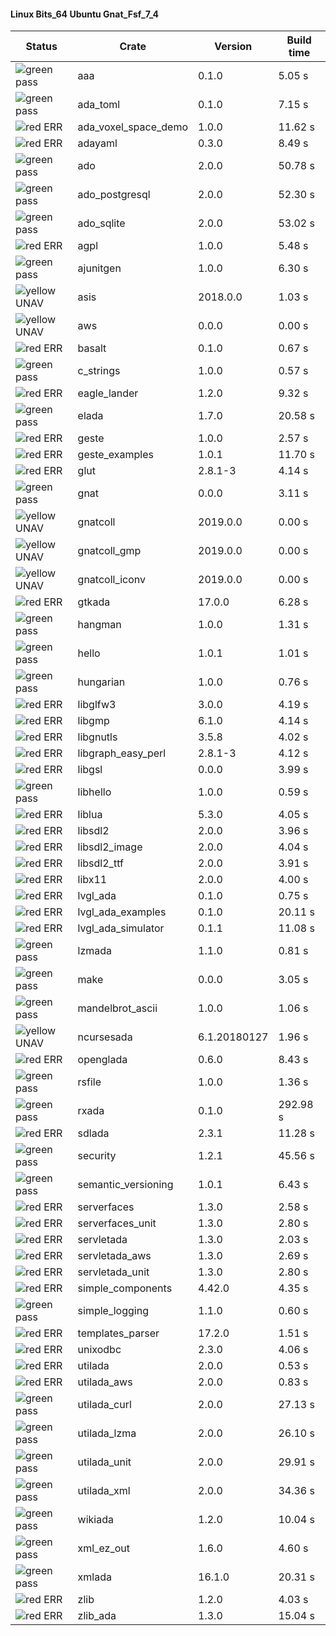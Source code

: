 #### Linux Bits_64 Ubuntu Gnat_Fsf_7_4

| Status | Crate | Version | Build time |
| --- | --- | --- | --- |
|![green](https://placehold.it/8/00aa00/000000?text=+) pass | aaa | 0.1.0 |  5.05 s |
|![green](https://placehold.it/8/00aa00/000000?text=+) pass | ada_toml | 0.1.0 |  7.15 s |
|![red](https://placehold.it/8/ff0000/000000?text=+) ERR  | ada_voxel_space_demo | 1.0.0 |  11.62 s |
|![red](https://placehold.it/8/ff0000/000000?text=+) ERR  | adayaml | 0.3.0 |  8.49 s |
|![green](https://placehold.it/8/00aa00/000000?text=+) pass | ado | 2.0.0 |  50.78 s |
|![green](https://placehold.it/8/00aa00/000000?text=+) pass | ado_postgresql | 2.0.0 |  52.30 s |
|![green](https://placehold.it/8/00aa00/000000?text=+) pass | ado_sqlite | 2.0.0 |  53.02 s |
|![red](https://placehold.it/8/ff0000/000000?text=+) ERR  | agpl | 1.0.0 |  5.48 s |
|![green](https://placehold.it/8/00aa00/000000?text=+) pass | ajunitgen | 1.0.0 |  6.30 s |
|![yellow](https://placehold.it/8/ffbb00/000000?text=+) UNAV | asis | 2018.0.0 |  1.03 s |
|![yellow](https://placehold.it/8/ffbb00/000000?text=+) UNAV | aws | 0.0.0 |  0.00 s |
|![red](https://placehold.it/8/ff0000/000000?text=+) ERR  | basalt | 0.1.0 |  0.67 s |
|![green](https://placehold.it/8/00aa00/000000?text=+) pass | c_strings | 1.0.0 |  0.57 s |
|![red](https://placehold.it/8/ff0000/000000?text=+) ERR  | eagle_lander | 1.2.0 |  9.32 s |
|![green](https://placehold.it/8/00aa00/000000?text=+) pass | elada | 1.7.0 |  20.58 s |
|![red](https://placehold.it/8/ff0000/000000?text=+) ERR  | geste | 1.0.0 |  2.57 s |
|![red](https://placehold.it/8/ff0000/000000?text=+) ERR  | geste_examples | 1.0.1 |  11.70 s |
|![red](https://placehold.it/8/ff0000/000000?text=+) ERR  | glut | 2.8.1-3 |  4.14 s |
|![green](https://placehold.it/8/00aa00/000000?text=+) pass | gnat | 0.0.0 |  3.11 s |
|![yellow](https://placehold.it/8/ffbb00/000000?text=+) UNAV | gnatcoll | 2019.0.0 |  0.00 s |
|![yellow](https://placehold.it/8/ffbb00/000000?text=+) UNAV | gnatcoll_gmp | 2019.0.0 |  0.00 s |
|![yellow](https://placehold.it/8/ffbb00/000000?text=+) UNAV | gnatcoll_iconv | 2019.0.0 |  0.00 s |
|![red](https://placehold.it/8/ff0000/000000?text=+) ERR  | gtkada | 17.0.0 |  6.28 s |
|![green](https://placehold.it/8/00aa00/000000?text=+) pass | hangman | 1.0.0 |  1.31 s |
|![green](https://placehold.it/8/00aa00/000000?text=+) pass | hello | 1.0.1 |  1.01 s |
|![green](https://placehold.it/8/00aa00/000000?text=+) pass | hungarian | 1.0.0 |  0.76 s |
|![red](https://placehold.it/8/ff0000/000000?text=+) ERR  | libglfw3 | 3.0.0 |  4.19 s |
|![red](https://placehold.it/8/ff0000/000000?text=+) ERR  | libgmp | 6.1.0 |  4.14 s |
|![red](https://placehold.it/8/ff0000/000000?text=+) ERR  | libgnutls | 3.5.8 |  4.02 s |
|![red](https://placehold.it/8/ff0000/000000?text=+) ERR  | libgraph_easy_perl | 2.8.1-3 |  4.12 s |
|![red](https://placehold.it/8/ff0000/000000?text=+) ERR  | libgsl | 0.0.0 |  3.99 s |
|![green](https://placehold.it/8/00aa00/000000?text=+) pass | libhello | 1.0.0 |  0.59 s |
|![red](https://placehold.it/8/ff0000/000000?text=+) ERR  | liblua | 5.3.0 |  4.05 s |
|![red](https://placehold.it/8/ff0000/000000?text=+) ERR  | libsdl2 | 2.0.0 |  3.96 s |
|![red](https://placehold.it/8/ff0000/000000?text=+) ERR  | libsdl2_image | 2.0.0 |  4.04 s |
|![red](https://placehold.it/8/ff0000/000000?text=+) ERR  | libsdl2_ttf | 2.0.0 |  3.91 s |
|![red](https://placehold.it/8/ff0000/000000?text=+) ERR  | libx11 | 2.0.0 |  4.00 s |
|![red](https://placehold.it/8/ff0000/000000?text=+) ERR  | lvgl_ada | 0.1.0 |  0.75 s |
|![red](https://placehold.it/8/ff0000/000000?text=+) ERR  | lvgl_ada_examples | 0.1.0 |  20.11 s |
|![red](https://placehold.it/8/ff0000/000000?text=+) ERR  | lvgl_ada_simulator | 0.1.1 |  11.08 s |
|![green](https://placehold.it/8/00aa00/000000?text=+) pass | lzmada | 1.1.0 |  0.81 s |
|![green](https://placehold.it/8/00aa00/000000?text=+) pass | make | 0.0.0 |  3.05 s |
|![green](https://placehold.it/8/00aa00/000000?text=+) pass | mandelbrot_ascii | 1.0.0 |  1.06 s |
|![yellow](https://placehold.it/8/ffbb00/000000?text=+) UNAV | ncursesada | 6.1.20180127 |  1.96 s |
|![red](https://placehold.it/8/ff0000/000000?text=+) ERR  | openglada | 0.6.0 |  8.43 s |
|![green](https://placehold.it/8/00aa00/000000?text=+) pass | rsfile | 1.0.0 |  1.36 s |
|![green](https://placehold.it/8/00aa00/000000?text=+) pass | rxada | 0.1.0 |  292.98 s |
|![red](https://placehold.it/8/ff0000/000000?text=+) ERR  | sdlada | 2.3.1 |  11.28 s |
|![green](https://placehold.it/8/00aa00/000000?text=+) pass | security | 1.2.1 |  45.56 s |
|![green](https://placehold.it/8/00aa00/000000?text=+) pass | semantic_versioning | 1.0.1 |  6.43 s |
|![red](https://placehold.it/8/ff0000/000000?text=+) ERR  | serverfaces | 1.3.0 |  2.58 s |
|![red](https://placehold.it/8/ff0000/000000?text=+) ERR  | serverfaces_unit | 1.3.0 |  2.80 s |
|![red](https://placehold.it/8/ff0000/000000?text=+) ERR  | servletada | 1.3.0 |  2.03 s |
|![red](https://placehold.it/8/ff0000/000000?text=+) ERR  | servletada_aws | 1.3.0 |  2.69 s |
|![red](https://placehold.it/8/ff0000/000000?text=+) ERR  | servletada_unit | 1.3.0 |  2.80 s |
|![red](https://placehold.it/8/ff0000/000000?text=+) ERR  | simple_components | 4.42.0 |  4.35 s |
|![green](https://placehold.it/8/00aa00/000000?text=+) pass | simple_logging | 1.1.0 |  0.60 s |
|![red](https://placehold.it/8/ff0000/000000?text=+) ERR  | templates_parser | 17.2.0 |  1.51 s |
|![red](https://placehold.it/8/ff0000/000000?text=+) ERR  | unixodbc | 2.3.0 |  4.06 s |
|![red](https://placehold.it/8/ff0000/000000?text=+) ERR  | utilada | 2.0.0 |  0.53 s |
|![red](https://placehold.it/8/ff0000/000000?text=+) ERR  | utilada_aws | 2.0.0 |  0.83 s |
|![green](https://placehold.it/8/00aa00/000000?text=+) pass | utilada_curl | 2.0.0 |  27.13 s |
|![green](https://placehold.it/8/00aa00/000000?text=+) pass | utilada_lzma | 2.0.0 |  26.10 s |
|![green](https://placehold.it/8/00aa00/000000?text=+) pass | utilada_unit | 2.0.0 |  29.91 s |
|![green](https://placehold.it/8/00aa00/000000?text=+) pass | utilada_xml | 2.0.0 |  34.36 s |
|![green](https://placehold.it/8/00aa00/000000?text=+) pass | wikiada | 1.2.0 |  10.04 s |
|![green](https://placehold.it/8/00aa00/000000?text=+) pass | xml_ez_out | 1.6.0 |  4.60 s |
|![green](https://placehold.it/8/00aa00/000000?text=+) pass | xmlada | 16.1.0 |  20.31 s |
|![red](https://placehold.it/8/ff0000/000000?text=+) ERR  | zlib | 1.2.0 |  4.03 s |
|![red](https://placehold.it/8/ff0000/000000?text=+) ERR  | zlib_ada | 1.3.0 |  15.04 s |
